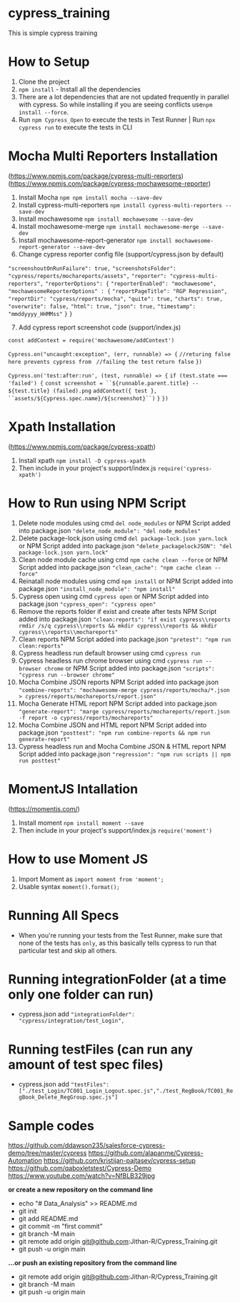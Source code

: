 # cypress_training
This is simple cypress training

# How to Setup
1. Clone the project
3. `npm install` - Install all the dependencies
4. There are a lot dependencies that are not updated frequently in parallel with cypress. So while installing if you are seeing conflicts use`npm install --force`.
5. Run `npm Cypress_Open` to execute the tests in Test Runner | Run `npx cypress run` to execute the tests in CLI


# Mocha Multi Reporters Installation 
(https://www.npmjs.com/package/cypress-multi-reporters)
(https://www.npmjs.com/package/cypress-mochawesome-reporter)

1. Install Mocha `npm npm install mocha --save-dev`
2. Install cypress-multi-reporters `npm install cypress-multi-reporters --save-dev`
3. Install mochawesome `npm install mochawesome --save-dev`
4. Install mochawesome-merge `npm install mochawesome-merge --save-dev`
5. Install mochawesome-report-generator `npm install mochawesome-report-generator --save-dev`
6. Change cypress reporter config file (support/cypress.json by default)

 `"screenshoutOnRunFailure": true,`
  `"screenshotsFolder": "cypress/reports/mochareports/assets",`
  `"reporter": "cypress-multi-reporters",`
  `"reporterOptions": {`
    `"reporterEnabled": "mochawesome",`
    `"mochawesomeReporterOptions" : {`
     `"reportPageTitle": "RGP Regression",`
      `"reportDir": "cypress/reports/mocha",`
      `"quite": true,`
      `"charts": true,`
      `"overwrite": false,`
      `"html": true,`
      `"json": true,`
      `"timestamp": "mmddyyyy_HHMMss"`
    `}`
  `}`

7. Add cypress report screenshot code (support/index.js) 

`const addContext = require('mochawesome/addContext')`

`Cypress.on("uncaught:exception", (err, runnable) => {`
`//returing false here prevents cypress from `
`//failing the test`
`return false`
`})`

`Cypress.on('test:after:run', (test, runnable) => {`
    `if (test.state === 'failed') {`
        `const screenshot = ``${runnable.parent.title} -- ${test.title} (failed).png`
        `addContext({ test }, ``assets/${Cypress.spec.name}/${screenshot}``)`
    `}`
`})`


# Xpath Installation 
(https://www.npmjs.com/package/cypress-xpath)

1. Install xpath `npm install -D cypress-xpath`
2. Then include in your project's support/index.js `require('cypress-xpath')`

# How to Run using NPM Script
1. Delete node modules using cmd `del node_modules` or NPM Script added into package.json `"delete_node_module": "del node_modules"`
2. Delete package-lock.json using cmd `del package-lock.json yarn.lock` or NPM Script added into package.json `"delete_packagelockJSON": "del package-lock.json yarn.lock"`
3. Clean node module cache using cmd `npm cache clean --force` or NPM Script added into package.json `"clean_cache": "npm cache clean --force"`
4. Reinatall node modules using cmd `npm install` or NPM Script added into package.json `"install_node_module": "npm install"`
5. Cypress open using cmd `cypress open` or NPM Script added into package.json `"cypress_open": "cypress open"`
6. Remove the reports folder if exist and create after tests NPM Script added into package.json `"clean:reports": "if exist cypress\\reports rmdir /s/q cypress\\reports && mkdir cypress\\reports && mkdir cypress\\reports\\mochareports"`
7. Clean reports NPM Script added into package.json `"pretest": "npm run clean:reports"`
8. Cypress headless run default browser using cmd `cypress run`
8. Cypress headless run chrome browser using cmd `cypress run --browser chrome` or NPM Script added into package.json `"scripts": "cypress run --browser chrome"`
9. Mocha Combine JSON reports NPM Script added into package.json `"combine-reports": "mochawesome-merge cypress/reports/mocha/*.json > cypress/reports/mochareports/report.json"`
10. Mocha Generate HTML report NPM Script added into package.json `"generate-report": "marge cypress/reports/mochareports/report.json -f report -o cypress/reports/mochareports"`
11. Mocha Combine JSON and HTML report NPM Script added into package.json `"posttest": "npm run combine-reports && npm run generate-report"`
12. Cypress headless run and Mocha Combine JSON & HTML report NPM Script added into package.json `"regression": "npm run scripts || npm run posttest"`
    
# MomentJS Intallation
(https://momentjs.com/)

1. Install moment `npm install moment --save`
2. Then include in your project's support/index.js `require('moment')`

# How to use Moment JS
1. Import Moment as `import moment from 'moment';`
2. Usable syntax `moment().format();`

# Running All Specs
- When you're running your tests from the Test Runner, make sure that none of the tests has `only`, as this basically tells cypress to run that particular test and skip all others.

# Running integrationFolder (at a time only one folder can run)
- cypress.json add `"integrationFolder": "cypress/integration/test_Login",`

# Running testFiles (can run any amount of test spec files)
- cypress.json add `"testFiles": ["./test_Login/TC001_Login_Logout.spec.js","./test_RegBook/TC001_RegBook_Delete_RegGroup.spec.js"]`

# Sample codes
https://github.com/ddawson235/salesforce-cypress-demo/tree/master/cypress
https://github.com/alapanme/Cypress-Automation
https://github.com/kristijan-pajtasev/cypress-setup
https://github.com/qaboxletstest/Cypress-Demo
https://www.youtube.com/watch?v=NfBLB329jpg


**or create a new repository on the command line**
* echo "# Data_Analysis" >> README.md
* git init
* git add README.md
* git commit -m "first commit"
* git branch -M main
* git remote add origin git@github.com:Jithan-R/Cypress_Training.git
* git push -u origin main

**…or push an existing repository from the command line**
* git remote add origin git@github.com:Jithan-R/Cypress_Training.git
* git branch -M main
* git push -u origin main
